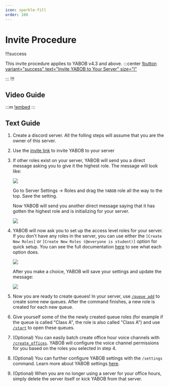 ```yaml
---
icon: sparkle-fill
order: 100
---
```


# Invite Procedure

!!!success

This invite procedure applies to YABOB v4.3 and above.
:::center
[!button variant="success" text="Invite YABOB to Your Server" size="l"](https://discord.com/api/oauth2/authorize?client_id=967586305959657482&permissions=8&scope=bot)
<p></p>
:::
!!!

## Video Guide

:::m
[!embed](https://www.youtube.com/watch?v=e7CpJED-c7w)
:::

## Text Guide

1.  Create a discord server. All the folling steps will assume that you are the owner of this server.
2.  Use the [invite link](https://discord.com/oauth2/authorize?client_id=967586305959657482&permissions=8&scope=bot) to invite YABOB to your server
3.  If other roles exist on your server, YABOB will send you a direct message asking you to give it the highest role. The message will look like:

    ![](https://user-images.githubusercontent.com/60045212/211128697-ccf287c9-8f75-48fc-a856-ca5cb498e87a.png)

    Go to Server Settings $\to$ Roles and drag the `YABOB` role all the way to the top. Save the setting.

    Now YABOB will send you another direct message saying that it has gotten the highest role and is initializing for your server.

    ![](https://user-images.githubusercontent.com/60045212/211128723-c208ccf5-76f3-4620-ab22-b44d1cae996d.png)

4.  YABOB will now ask you to set up the access level roles for your server. If you don't have any roles in the server, you can use either the `[Create New Roles]` or `[Create New Roles (@everyone is student)]` option for quick setup. You can see the full documentation [here](/user-docs/settings.md#server-roles) to see what each option does.

    ![](https://user-images.githubusercontent.com/60045212/211129036-5946fe37-5cf6-41f2-a4e7-a0ef845dd6ea.png)

    After you make a choice, YABOB will save your settings and update the message:

    ![](https://user-images.githubusercontent.com/60045212/211128775-4faa109b-fddd-4a30-a688-2c9bd09a43bb.png)

5.  Now you are ready to create queues! In your server, use [`/queue add`](/user-docs/built-in-commands.md#queue) to create some new queues. After the command finishes, a new role is created for each new queue.

6.  Give yourself some of the the newly created queue roles (for example if the queue is called "Class A", the role is also called "Class A") and use [`/start`](/user-docs/built-in-commands.md#start) to open these queues.

7.  (Optional) You can easily batch create office hour voice channels with [`/create_offices`](/user-docs/built-in-commands.md#create_offices). YABOB will configure the voice channel permissions for you based on the roles you selected in step 4.

8.  (Optional) You can further configure YABOB settings with the `/settings` command. Learn more about YABOB settings [here](/user-docs/settings.md).

9.  (Optional) When you are no longer using a server for your office hours, simply delete the server itself or kick YABOB from that server.
